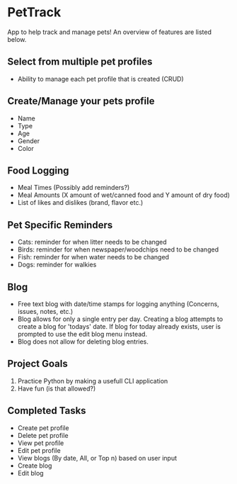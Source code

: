 # PetTrack
App to help track and manage pets! An overview of features are listed below.

## Select from multiple pet profiles
 - Ability to manage each pet profile that is created (CRUD)

## Create/Manage your pets profile
- Name
- Type
- Age
- Gender
- Color

## Food Logging
- Meal Times (Possibly add reminders?)
- Meal Amounts (X amount of wet/canned food and Y amount of dry food)
- List of likes and dislikes (brand, flavor etc.)

## Pet Specific Reminders
- Cats: reminder for when litter needs to be changed
- Birds: reminder for when newspaper/woodchips need to be changed
- Fish: reminder for when water needs to be changed
- Dogs: reminder for walkies

## Blog
- Free text blog with date/time stamps for logging anything (Concerns, issues, notes, etc.)
- Blog allows for only a single entry per day. Creating a blog attempts to create a blog for 'todays' date. If blog for today already exists, user is prompted to use the edit blog menu instead.
- Blog does not allow for deleting blog entries.

## Project Goals
1. Practice Python by making a usefull CLI application
2. Have fun (is that allowed?)

## Completed Tasks
- Create pet profile
- Delete pet profile
- View pet profile
- Edit pet profile
- View blogs (By date, All, or Top n) based on user input
- Create blog
- Edit blog